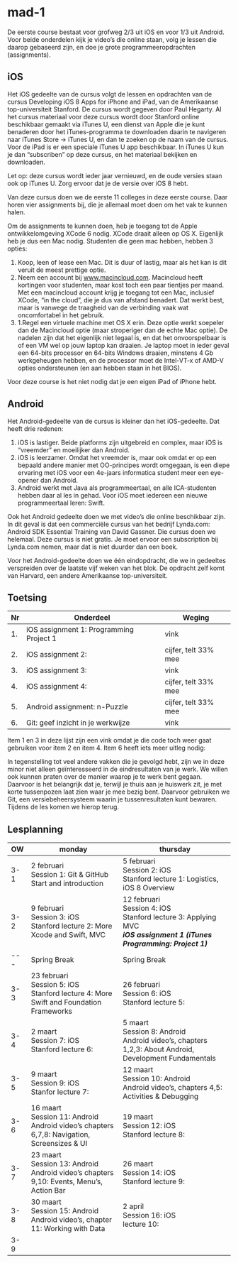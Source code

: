 # mad-1
De eerste course bestaat voor grofweg 2/3 uit iOS en voor 1/3 uit Android. Voor beide onderdelen kijk je video’s die online staan, volg je lessen die daarop gebaseerd zijn, en doe je grote programmeeropdrachten (assignments).

## iOS
Het iOS gedeelte van de cursus volgt de lessen en opdrachten van de cursus
Developing iOS 8 Apps for iPhone and iPad, van de Amerikaanse top-universiteit Stanford. De cursus wordt gegeven door Paul Hegarty. Al het cursus materiaal voor deze cursus wordt door Stanford online beschikbaar gemaakt via iTunes U, een dienst van Apple die je kunt benaderen door het iTunes-programma te downloaden daarin te navigeren naar iTunes Store -> iTunes U, en dan te zoeken op de naam van de cursus. Voor de iPad is er een speciale iTunes U app beschikbaar. In iTunes U kun je dan “subscriben” op deze cursus, en het materiaal bekijken en downloaden.

Let op: deze cursus wordt ieder jaar vernieuwd, en de oude versies staan ook op iTunes U. Zorg ervoor dat je de versie over iOS 8 hebt.

Van deze cursus doen we de eerste 11 colleges in deze eerste course. Daar horen vier assignments bij, die je allemaal moet doen om het vak te kunnen halen.

Om de assignments te kunnen doen, heb je toegang tot de Apple ontwikkelomgeving XCode 6 nodig. XCode draait alleen op OS X. Eigenlijk heb je dus een Mac nodig. Studenten die geen mac hebben, hebben 3 opties:

1. Koop, leen of lease een Mac. Dit is duur of lastig, maar als het kan is dit veruit de meest prettige optie.
1. Neem een account bij www.macincloud.com. Macincloud heeft kortingen voor studenten, maar kost toch een paar tientjes per maand. Met een macincloud account krijg je toegang tot een Mac, inclusief XCode, “in the cloud”, die je dus van afstand benadert. Dat werkt best, maar is vanwege de traagheid van de verbinding vaak wat oncomfortabel in het gebruik.
1. 1.Regel een virtuele machine met OS X erin. Deze optie werkt soepeler dan de Macincloud optie (maar stroperiger dan de echte Mac optie). De nadelen zijn dat het eigenlijk niet legaal is, en dat het onvoorspelbaar is of een VM wel op jouw laptop kan draaien. Je laptop moet in ieder geval een 64-bits processor en 64-bits Windows draaien, minstens 4 Gb werkgeheugen hebben, en de processor moet de Intel-VT-x of AMD-V opties ondersteunen (en aan hebben staan in het BIOS).

Voor deze course is het niet nodig dat je een eigen iPad of iPhone hebt.

## Android

Het Android-gedeelte van de cursus is kleiner dan het iOS-gedeelte. Dat heeft drie redenen:

1. iOS is lastiger. Beide platforms zijn uitgebreid en complex, maar iOS is “vreemder” en moeilijker dan Android.
2. iOS is leerzamer. Omdat het vreemder is, maar ook omdat er op een bepaald andere manier met OO-principes wordt omgegaan, is een diepe ervaring met iOS voor een 4e-jaars informatica student meer een eye-opener dan Android.
3. Android werkt met Java als programmeertaal, en alle ICA-studenten hebben daar al les in gehad. Voor iOS moet iedereen een nieuwe programmeertaal leren: Swift.

Ook het Android gedeelte doen we met video’s die online beschikbaar zijn. In dit geval is dat een commerciële cursus van het bedrijf Lynda.com: Android SDK Essential Training van David Gassner. Die cursus doen we helemaal. Deze cursus is niet gratis. Je moet ervoor een subscription bij Lynda.com nemen, maar dat is niet duurder dan een boek.

Voor het Android-gedeelte doen we één eindopdracht, die we in gedeeltes verspreiden over de laatste vijf weken van het blok. De opdracht zelf komt van Harvard, een andere Amerikaanse top-universiteit.

## Toetsing

Nr | Onderdeel | Weging 
---| --- | ---
1. | iOS assignment 1: Programming Project 1 | vink
2. | iOS assignment 2:  | cijfer, telt 33% mee
3. | iOS assignment 3:  | vink
4. | iOS assignment 4:  | cijfer, telt 33% mee
5. | Android assignment: n-Puzzle | cijfer, telt 33% mee
6. | Git: geef inzicht in je werkwijze | vink


Item 1 en 3 in deze lijst zijn een vink omdat je die code toch weer gaat gebruiken voor item 2 en item 4. Item 6 heeft iets meer uitleg nodig:

In tegenstelling tot veel andere vakken die je gevolgd hebt, zijn we in deze minor niet alleen geïnteresseerd in de eindresultaten van je werk. We willen ook kunnen praten over de manier waarop je te werk bent gegaan. Daarvoor is het belangrijk dat je, terwijl je thuis aan je huiswerk zit, je met korte tussenpozen laat zien waar je mee bezig bent. Daarvoor gebruiken we Git, een versiebeheersysteem waarin je tussenresultaten kunt bewaren. Tijdens de les komen we hierop terug.

## Lesplanning

OW | monday | thursday 
-----|------|------
3-1 | 2 februari <br> Session 1: Git & GitHub <br > Start and introduction | 5 februari <br> Session 2: iOS <br> Stanford lecture 1: Logistics, iOS 8 Overview  
3-2 | 9 februari <br> Session 3: iOS <br> Stanford lecture 2: More Xcode and Swift, MVC <br>| 12 februari <br> Session 4: iOS <br> Stanford lecture 3: Applying MVC <br> **_iOS assignment 1 (iTunes Programming: Project 1)_** <br> 
--- | Spring Break | Spring Break
3-3 | 23 februari <br> Session 5: iOS <br> Stanford lecture 4: More Swift and Foundation Frameworks | 26 februari <br> Session 6: iOS <br> Stanford lecture 5:  <br> 
3-4 | 2 maart <br> Session 7: iOS <br> Stanford lecture 6: | 5 maart <br> Session 8: Android <br> Android video’s, chapters 1,2,3: About Android, Development Fundamentals 
3-5 |  9 maart <br> Session 9: iOS <br> Stanfor lecture 7: | 12 maart <br> Session 10: Android <br> Android video’s, chapters 4,5: Activities & Debugging 
3-6 | 16 maart <br> Session 11: Android <br> Android video’s chapters 6,7,8: Navigation, Screensizes & UI | 19 maart <br> Session 12: iOS <br> Stanford lecture 8: 
3-7 | 23 maart <br> Session 13: Android <br> Android video’s chapters 9,10: Events, Menu’s, Action Bar | 26 maart <br> Session 14: iOS <br> Stanford lecture 9:
3-8 | 30 maart <br> Session 15: Android <br> Android video’s, chapter 11: Working with Data | 2 april <br> Session 16: iOS <br> lecture 10: 
3-9 | 
